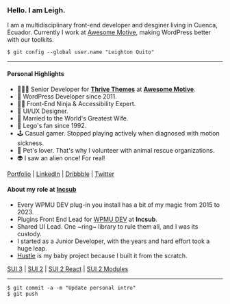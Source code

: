 ### Hello. I am Leigh.

I am a multidisciplinary front-end developer and desginer living in Cuenca, Ecuador. Currently I work at [Awesome Motive](https://awesomemotive.com/), making WordPress better with our toolkits.

```
$ git config --global user.name "Leighton Quito"
```

- - -

#### Personal Highlights

- 🧑🏻‍💻 Senior Developer for **[Thrive Themes](https://github.com/ThriveThemes)** at **[Awesome Motive](https://github.com/awesomemotive)**.
- 👾 WordPress Developer since 2011.
- 🥷🏻 Front-End Ninja & Accessibility Expert.
- 🎨 UI/UX Designer.
- 💑 Married to the World's Greatest Wife.
- 🧱 Lego's fan since 1992.
- 🕹️ Casual gamer. Stopped playing actively when diagnosed with motion sickness.
- 🐾 Pet's lover. That's why I volunteer with animal rescue organizations.
- 👽 I saw an alien once! For real!

[Portfolio](https://iamleigh.com/) | [LinkedIn](https://www.linkedin.com/in/iamleigh/) | [Dribbble](http://dribbble.com/iamleigh/) | [Twitter](http://twitter.com/uixleighton/)

#### About my role at [Incsub](http://incsub.com/)

- Every WPMU DEV plug-in you install has a bit of my magic from 2015 to 2023.
- Plugins Front End Lead for [WPMU DEV](https://wpmudev.com/) at **Incsub**.
- Shared UI Lead. One ~ring~ library to rule them all, and I was its custody.
- I started as a Junior Developer, with the years and hard effort took a huge leap.
- [Hustle](https://wpmudev.com/project/hustle/) is my baby project because I built it from the scratch.

[SUI 3](https://wpmudev.github.io/sui-docs/) | [SUI 2](https://wpmudev.github.io/shared-ui/) | [SUI 2 React](https://wpmudev.github.io/shared-ui-react/) | [SUI 2 Modules](https://wpmudev.github.io/shared-modules/)

- - -

```
$ git commit -a -m "Update personal intro"
$ git push
```
